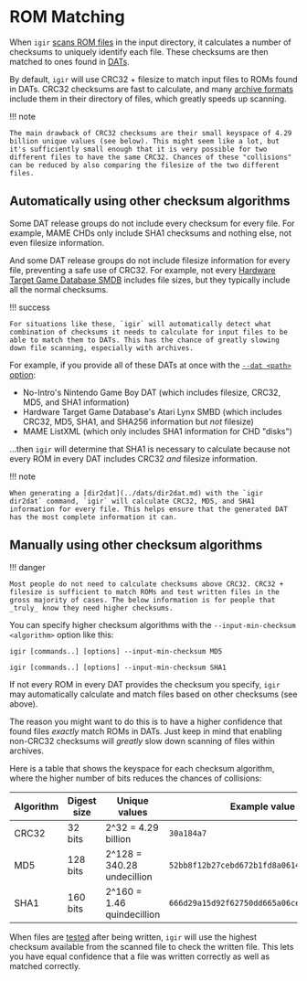 # ROM Matching

When `igir` [scans ROM files](../input/file-scanning.md) in the input directory, it calculates a number of checksums to uniquely identify each file. These checksums are then matched to ones found in [DATs](../dats/introduction.md).

By default, `igir` will use CRC32 + filesize to match input files to ROMs found in DATs. CRC32 checksums are fast to calculate, and many [archive formats](../input/reading-archives.md) include them in their directory of files, which greatly speeds up scanning.

!!! note

    The main drawback of CRC32 checksums are their small keyspace of 4.29 billion unique values (see below). This might seem like a lot, but it's sufficiently small enough that it is very possible for two different files to have the same CRC32. Chances of these "collisions" can be reduced by also comparing the filesize of the two different files.

## Automatically using other checksum algorithms

Some DAT release groups do not include every checksum for every file. For example, MAME CHDs only include SHA1 checksums and nothing else, not even filesize information.

And some DAT release groups do not include filesize information for every file, preventing a safe use of CRC32. For example, not every [Hardware Target Game Database SMDB](https://github.com/frederic-mahe/Hardware-Target-Game-Database/tree/master/EverDrive%20Pack%20SMDBs) includes file sizes, but they typically include all the normal checksums.

!!! success

    For situations like these, `igir` will automatically detect what combination of checksums it needs to calculate for input files to be able to match them to DATs. This has the chance of greatly slowing down file scanning, especially with archives.

For example, if you provide all of these DATs at once with the [`--dat <path>` option](../dats/processing.md):

- No-Intro's Nintendo Game Boy DAT (which includes filesize, CRC32, MD5, and SHA1 information)
- Hardware Target Game Database's Atari Lynx SMBD (which includes CRC32, MD5, SHA1, and SHA256 information but _not_ filesize)
- MAME ListXML (which only includes SHA1 information for CHD "disks")

...then `igir` will determine that SHA1 is necessary to calculate because not every ROM in every DAT includes CRC32 _and_ filesize information.

!!! note

    When generating a [dir2dat](../dats/dir2dat.md) with the `igir dir2dat` command, `igir` will calculate CRC32, MD5, and SHA1 information for every file. This helps ensure that the generated DAT has the most complete information it can.

## Manually using other checksum algorithms

!!! danger

    Most people do not need to calculate checksums above CRC32. CRC32 + filesize is sufficient to match ROMs and test written files in the gross majority of cases. The below information is for people that _truly_ know they need higher checksums.

You can specify higher checksum algorithms with the `--input-min-checksum <algorithm>` option like this:

```shell
igir [commands..] [options] --input-min-checksum MD5
```

```shell
igir [commands..] [options] --input-min-checksum SHA1
```

If not every ROM in every DAT provides the checksum you specify, `igir` may automatically calculate and match files based on other checksums (see above).

The reason you might want to do this is to have a higher confidence that found files _exactly_ match ROMs in DATs. Just keep in mind that enabling non-CRC32 checksums will _greatly_ slow down scanning of files within archives.

Here is a table that shows the keyspace for each checksum algorithm, where the higher number of bits reduces the chances of collisions:

| Algorithm | Digest size | Unique values              | Example value                              |
|-----------|-------------|----------------------------|--------------------------------------------|
| CRC32     | 32 bits     | 2^32 = 4.29 billion        | `30a184a7`                                 |
| MD5       | 128 bits    | 2^128 = 340.28 undecillion | `52bb8f12b27cebd672b1fd8a06145b1c`         |
| SHA1      | 160 bits    | 2^160 = 1.46 quindecillion | `666d29a15d92f62750dd665a06ce01fbd09eb98a` |

When files are [tested](../commands.md#test) after being written, `igir` will use the highest checksum available from the scanned file to check the written file. This lets you have equal confidence that a file was written correctly as well as matched correctly.
